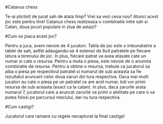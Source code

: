 #Catanus chess

Te-ai plictisit de jucat sah de atata timp? Vrei sa vezi ceva nou? Atunci acest joc este pentru tine!
Catanus chess realizeaza o combinatie intre sah si Catan, doua jocuri populare in ziua de astazi?

#Cum se joaca acest joc?

Pentru a juca, avem nevoie de 4 jucatori. Tabla de joc este o imbunatatire a tablei de sah, astfel adaugandu-se 4 extensii de 8x4 patratele pe fiecare latura a terenului de joc. In plus, fiecare patrat va avea atasate cate un numar si cate o resursa. Pentru a muta o piesa, este nevoie de o anumita combinatie de resurse. Pentru a obtine o resursa, trebuie ca jucatorul sa aiba o piesa pe respectivul patratel si numarul de sub aceasta sa fie rezultatul aruncarii celor doua zaruri din tura respectiva. Daca mai multi jucatori au cate o piesa pe un patratel ce are acel numar, toti vor primi resursa de sub aceasta (exact ca la catan).
In plus, daca zarurile arata numarul 7, jucatorul care a aruncat zarurile va primi o abilitate pe care o va putea folosi pe parcursul meciului, dar nu tura respectiva.

#Cum castigi?

Jucatorul care ramane cu regele necapturat la final castiga!
